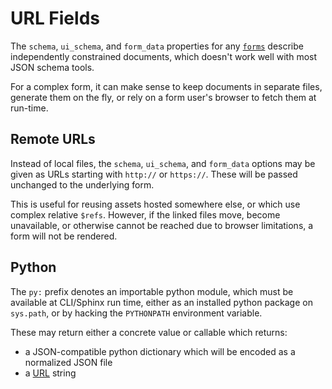 # URL Fields

The `schema`, `ui_schema`, and `form_data` properties for any
[`forms`](../schema.rst#any-form) describe independently constrained documents, which
doesn't work well with most JSON schema tools.

For a complex form, it can make sense to keep documents in separate files, generate them
on the fly, or rely on a form user's browser to fetch them at run-time.

## Remote URLs

Instead of local files, the `schema`, `ui_schema`, and `form_data` options may be given
as URLs starting with `http://` or `https://`. These will be passed unchanged to the
underlying form.

This is useful for reusing assets hosted somewhere else, or which use complex relative
`$refs`. However, if the linked files move, become unavailable, or otherwise cannot be
reached due to browser limitations, a form will not be rendered.

## Python

The `py:` prefix denotes an importable python module, which must be available at
CLI/Sphinx run time, either as an installed python package on `sys.path`, or by hacking
the `PYTHONPATH` environment variable.

These may return either a concrete value or callable which returns:

- a JSON-compatible python dictionary which will be encoded as a normalized JSON file
- a [URL](./remote.md#remote-urls) string
